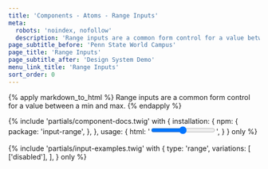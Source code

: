 ```yaml
---
title: 'Components - Atoms - Range Inputs'
meta:
  robots: 'noindex, nofollow'
  description: 'Range inputs are a common form control for a value between a min and max.'
page_subtitle_before: 'Penn State World Campus'
page_title: 'Range Inputs'
page_subtitle_after: 'Design System Demo'
menu_link_title: 'Range Inputs'
sort_order: 0
---
```

{% apply markdown_to_html %}
Range inputs are a common form control for a value between a min and max.
{% endapply %}

{% include 'partials/component-docs.twig' with {
  installation: {
    npm: {
      package: 'input-range',
    },
  },
  usage: {
    html: '<input type="range">',
  }
} only %}
<br>
<br>
{% include 'partials/input-examples.twig' with {
  type: 'range',
  variations: [
    ['disabled'],
  ],
} only %}